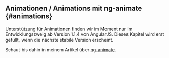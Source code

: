 Animationen / Animations mit ng-animate {#animations}
-----------------------------------------------------

Unterstützung für Animationen finden wir im Moment nur im Entwicklungszweig ab Version 1.1.4 von AngularJS. Dieses Kapitel wird erst gefüllt, wenn die nächste stabile Version erscheint.

Schaut bis dahin in meinem Artikel über [ng-animate](http://angularjs.de/artikel/angularjs-animationen-ng-animate).